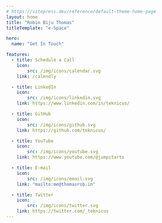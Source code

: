 ```yaml
---
# https://vitepress.dev/reference/default-theme-home-page
layout: home
title: "Robin Biju Thomas"
titleTemplate: "e-Space"

hero:
  name: "Get In Touch"

features:
  - title: Schedule a Call 
    icon:
        src: /img/icons/calendar.svg 
    link: /calendly

  - title: LinkedIn 
    icon:
        src: /img/icons/linkedin.svg 
    link: https://www.linkedin.com/in/teknicus/

  - title: GitHub 
    icon:
        src: /img/icons/github.svg  
    link: https://github.com/teknicus/

  - title: YouTube 
    icon:
        src: /img/icons/youtube.svg  
    link: https://www.youtube.com/@jumpstarts

  - title: E-mail 
    icon:
        src: /img/icons/email.svg
    link: "mailto:me@thomasrob.in"

  - title: Twitter 
    icon:
        src: /img/icons/twitter.svg  
    link: https://twitter.com/_teknicus
---
```


